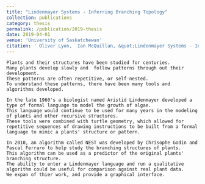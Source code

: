 ```yaml
---
title: "Lindenmayer Systems - Inferring Branching Topology"
collection: publications
category: thesis
permalink: /publication/2019-thesis
date: 2019-04-01
venue: 'University of Saskatchewan'
citation: ' Oliver Lyon,  Ian McQuillan, &quot;Lindenmayer Systems - Inferring Branching Topology.&quot; University of Saskatchewan, 2019.'
---
```


	Plants and their structures have been studied for centuries.
    Many plants develop slowly and  follow patterns through out their development.
    These patterns are often repetitive, or self-nested.
    To understand these patterns, there have been many tools and algorithms developed.
    
    In the late 1960's a biologist named Aristid Lindenmayer developed a type of formal language to model the growth of algae. 
    This language would continue to be used for many years in the modeling of plants and other recursive structures.
    These tools were combined with turtle geometry, which allowed for repetitive sequences of drawing instructions to be built from a formal language to mimic a plants' structure or pattern. 
	
    In 2010, an algorithm called NEST was developed by Chrisophe Godin and Pascal Ferraro to help study the branching structures of plants.
    This algorithm can be used as a predictor of the original plants' branching structure. 
    The ability to enter a Lindenmayer language and run a qualitative algorithm could be useful for comparison against real plant data.
	We expan of thier work, and provide a graphical interface.

